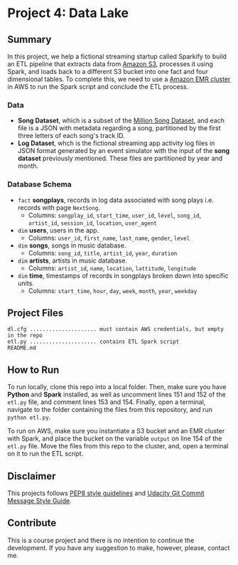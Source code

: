 # Project 4: Data Lake

## Summary
In this project, we help a fictional streaming startup called Sparkify to build an ETL pipeline that extracts data from [Amazon S3](https://docs.aws.amazon.com/AmazonS3/latest/userguide/Welcome.html), processes it using Spark, and loads back to a different S3 bucket into one fact and four dimensional tables. To complete this, we need to use a [Amazon EMR cluster](https://docs.aws.amazon.com/emr/latest/ManagementGuide/emr-what-is-emr.html) in AWS to run the Spark script and conclude the ETL process.

### Data
- **Song Dataset**, which is a subset of the [Million Song Dataset](https://labrosa.ee.columbia.edu/millionsong/), and each file is a JSON with metadata regarding a song, partitioned by the first three letters of each song's track ID.
- **Log Dataset**, whch is the fictional streaming app activity log files in JSON format generated by an event simulator with the input of the **song dataset** previously mentioned. These files are partitioned by year and month.

### Database Schema
- `fact` **songplays**, records in log data associated with song plays i.e. records with page `NextSong`.
	- Columns: `songplay_id`, `start_time`, `user_id`, `level`, `song_id`, `artist_id`, `session_id`, `location`, `user_agent`
- `dim` **users**, users in the app. 
	- Columns: `user_id`, `first_name`, `last_name`, `gender`, `level`
- `dim` **songs**, songs in music database. 
	- Columns: `song_id`, `title`, `artist_id`, `year`, `duration`
- `dim` **artists**, artists in music database. 
	- Columns: `artist_id`, `name`, `location`, `lattitude`, `longitude`
- `dim` **time**, timestamps of records in songplays broken down into specific units. 
	- Columns: `start_time`, `hour`, `day`, `week`, `month`, `year`, `weekday`

## Project Files
```
dl.cfg ..................... must contain AWS credentials, but empty in the repo
etl.py ..................... contains ETL Spark script
README.md
```

## How to Run
To run locally, clone this repo into a local folder. Then, make sure you have **Python** and **Spark** installed, as well as uncomment lines 151 and 152 of the `etl.py` file, and comment lines 153 and 154. Finally, open a terminal, navigate to the folder containing the files from this repository, and run `python etl.py`.

To run on AWS, make sure you instantiate a S3 bucket and an EMR cluster with Spark, and place the bucket on the variable `output` on line 154 of the `etl.py` file. Move the files from this repo to the cluster, and, open a terminal on it to run the ETL script. 

## Disclaimer
This projects follows [PEP8 style guidelines](https://www.python.org/dev/peps/pep-0008/) and [Udacity Git Commit Message Style Guide](https://udacity.github.io/git-styleguide/).

## Contribute
This is a course project and there is no intention to continue the development. If you have any suggestion to make, however, please, contact me.

